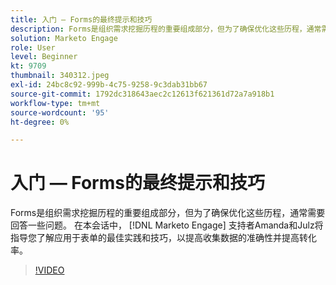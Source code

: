 ```yaml
---
title: 入门 — Forms的最终提示和技巧
description: Forms是组织需求挖掘历程的重要组成部分，但为了确保优化这些历程，通常需要回答一些问题。
solution: Marketo Engage
role: User
level: Beginner
kt: 9709
thumbnail: 340312.jpeg
exl-id: 24bc8c92-999b-4c75-9258-9c3dab31bb67
source-git-commit: 1792dc318643aec2c12613f621361d72a7a918b1
workflow-type: tm+mt
source-wordcount: '95'
ht-degree: 0%

---
```


# 入门 — Forms的最终提示和技巧

Forms是组织需求挖掘历程的重要组成部分，但为了确保优化这些历程，通常需要回答一些问题。 在本会话中， [!DNL Marketo Engage] 支持者Amanda和Julz将指导您了解应用于表单的最佳实践和技巧，以提高收集数据的准确性并提高转化率。

>[!VIDEO](https://video.tv.adobe.com/v/340312/?quality=12&learn=on)
